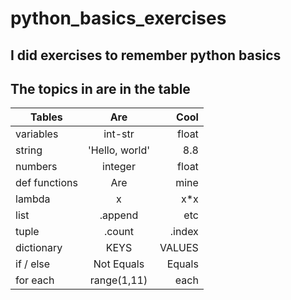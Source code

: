 # python_basics_exercises
## I did exercises to remember python basics
## The topics in are in the table

 
| Tables        | Are           | Cool  |
| ------------- |:-------------:| -----:|
| variables     | int-str       | float |
| string        | 'Hello, world'|   8.8 |
| numbers       | integer       | float |
| def functions | Are           | mine  |
| lambda        | x             | x*x   |
| list          | .append       | etc   |
| tuple         | .count        |.index |
| dictionary    | KEYS          | VALUES|
| if / else     | Not Equals    |Equals |
| for each      | range(1,11)   |  each |
